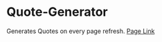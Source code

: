 # Quote-Generator

Generates Quotes on every page refresh.
[Page Link](https://dashokkumar93.github.io/Quote-Generator/)
